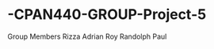 -CPAN440-GROUP-Project-5
========================
Group Members
    Rizza
    Adrian Roy
    Randolph
    Paul
    

